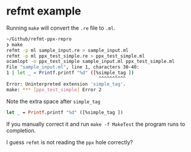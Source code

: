 # refmt example

Running `make` will convert the `.re` file to `.ml`.

```sh
~/Github/refmt-ppx-repro
❯ make
refmt -p ml sample_input.re > sample_input.ml
refmt -p ml ppx_test_simple.re > ppx_test_simple.ml
ocamlopt -o ppx_test_simple sample_input.ml ppx_test_simple.ml
File "sample_input.ml", line 1, characters 30-40:
1 | let _ = Printf.printf "%d" ([%simple_tag ])
                                  ^^^^^^^^^^
Error: Uninterpreted extension 'simple_tag'.
make: *** [ppx_test_simple] Error 2
```

Note the extra space after `simple_tag`

```ocaml
let _ = Printf.printf "%d" ([%simple_tag ])
```

If you manually correct it and run `make -f MakeTest` the program runs to completion.

I guess `refmt` is not reading the `ppx` hole correctly?